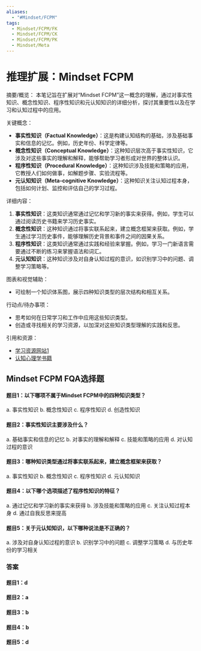 ```yaml
---
aliases:
  - "#Mindset/FCPM"
tags:
  - Mindset/FCPM/FK
  - Mindset/FCPM/CK
  - Mindset/FCPM/PK
  - Mindset/Meta
---
```


# 推理扩展：Mindset FCPM

摘要/概览：
本笔记旨在扩展对“Mindset FCPM”这一概念的理解，通过对事实性知识、概念性知识、程序性知识和元认知知识的详细分析，探讨其重要性以及在学习和认知过程中的应用。

关键概念：
- **事实性知识（Factual Knowledge）**：这是构建认知结构的基础，涉及基础事实和信息的记忆。例如，历史年份、科学定律等。
- **概念性知识（Conceptual Knowledge）**：这种知识层次高于事实性知识，它涉及对这些事实的理解和解释，能够帮助学习者形成对世界的整体认识。
- **程序性知识（Procedural Knowledge）**：这种知识涉及技能和策略的应用，它教授人们如何做事，如解题步骤、实验流程等。
- **元认知知识（Meta-cognitive Knowledge）**：这种知识关注认知过程本身，包括如何计划、监控和评估自己的学习过程。

详细内容：
1. **事实性知识**：这类知识通常通过记忆和学习新的事实来获得。例如，学生可以通过阅读历史书籍来学习历史事实。
2. **概念性知识**：这种知识通过将事实联系起来，建立概念框架来获取。例如，学生通过学习历史事件，能够理解历史背景和事件之间的因果关系。
3. **程序性知识**：这类知识通常通过实践和经验来掌握。例如，学习一门新语言需要通过不断的练习来掌握语法和词汇。
4. **元认知知识**：这种知识涉及对自身认知过程的意识，如识别学习中的问题、调整学习策略等。

图表和视觉辅助：
- 可绘制一个知识体系图，展示四种知识类型的层次结构和相互关系。

行动点/待办事项：
- 思考如何在日常学习和工作中应用这些知识类型。
- 创造或寻找相关的学习资源，以加深对这些知识类型理解的实践和反思。

引用和资源：
- [学习资源网站1](#)
- [认知心理学书籍](#)




## Mindset FCPM FQA选择题

#### 题目1：以下哪项不属于Mindset FCPM中的四种知识类型？
  a. 事实性知识
  b. 概念性知识
  c. 程序性知识
  d. 创造性知识

#### 题目2：事实性知识主要涉及什么？
  a. 基础事实和信息的记忆
  b. 对事实的理解和解释
  c. 技能和策略的应用
  d. 对认知过程的意识

#### 题目3：哪种知识类型通过将事实联系起来，建立概念框架来获取？
  a. 事实性知识
  b. 概念性知识
  c. 程序性知识
  d. 元认知知识

#### 题目4：以下哪个选项描述了程序性知识的特征？
  a. 通过记忆和学习新的事实来获得
  b. 涉及技能和策略的应用
  c. 关注认知过程本身
  d. 通过自我反思来提高

#### 题目5：关于元认知知识，以下哪种说法是不正确的？
  a. 涉及对自身认知过程的意识
  b. 识别学习中的问题
  c. 调整学习策略
  d. 与历史年份的学习相关

### 答案
#### 题目1：d
#### 题目2：a
#### 题目3：b
#### 题目4：b
#### 题目5：d